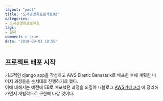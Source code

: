 ```yaml
---
layout: "post"
title: "도서관영화프로젝트02"    
categories:  
- 도서관영화프로젝트      
tags:  
- 일지       
comments : true    
date: "2018-09-01 18:50"  
---        
```


## 프로젝트 배포 시작   
기초적인 django app을 작성하고 AWS Elastic Benastalk로 배포한 후에 계획한 나머지  과정들을 순서대로 진행하기로 했다.      
이에 대해서는 예전에 EB로 배포했던 과정을 되짚어 내블로그 [AWS카테고리](https://maro99.github.io/category/AWS.html) 에 정리해 가면서 개별적으로 구현해 나갈 것이다.    

